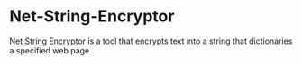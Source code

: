 # Net-String-Encryptor
Net String Encryptor is a tool that encrypts text into a string that dictionaries a specified web page
